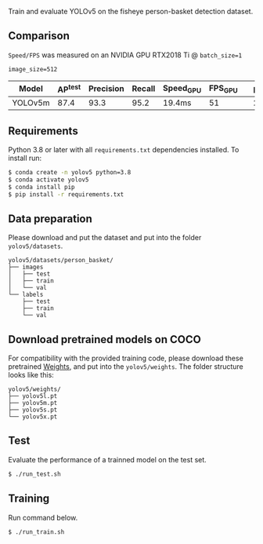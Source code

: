 

Train and evaluate YOLOv5 on the fisheye person-basket detection dataset.

## Comparison

`Speed/FPS` was measured on an NVIDIA GPU RTX2018 Ti @ `batch_size=1`

`image_size=512`

| Model | AP<sup>test</sup> | Precision| Recall | Speed<sub>GPU</sub> | FPS<sub>GPU</sub> || params | FLOPS |
|---------- |------ |------ |------ | -------- | ------| ------ |------  |  :------: |
| YOLOv5m | 87.4     | 93.3   | 95.2    | 19.4ms     | 51     || 21.8M  | 39.4B


## Requirements

Python 3.8 or later with all `requirements.txt` dependencies installed. To install run:
```bash
$ conda create -n yolov5 python=3.8
$ conda activate yolov5
$ conda install pip
$ pip install -r requirements.txt
```

## Data preparation

Please download and put the dataset and put into the folder `yolov5/datasets`.

```
yolov5/datasets/person_basket/
├── images
│   ├── test
│   ├── train
│   └── val
└── labels
    ├── test
    ├── train
    └── val
```

## Download pretrained models on COCO

For compatibility with the provided training code, please download these pretrained [Weights](https://drive.google.com/file/d/1NoFDMlFNTzBeUsis09vNJH7Wv0zbUv7L/view?usp=sharing), and put into the `yolov5/weights`. The folder structure looks like this:

```
yolov5/weights/
├── yolov5l.pt
├── yolov5m.pt
├── yolov5s.pt
└── yolov5x.pt
```

## Test

Evaluate the performance of a trainned model on the test set.
```bash
$ ./run_test.sh
```

## Training

Run command below.
```bash
$ ./run_train.sh                                   
```
